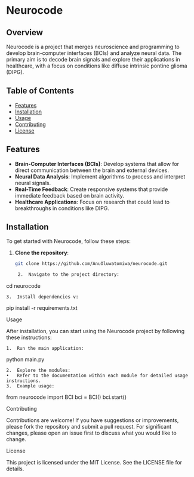 
# Neurocode

## Overview

Neurocode is a project that merges neuroscience and programming to develop brain-computer interfaces (BCIs) and analyze neural data. The primary aim is to decode brain signals and explore their applications in healthcare, with a focus on conditions like diffuse intrinsic pontine glioma (DIPG).

## Table of Contents

- [Features](#features)
- [Installation](#installation)
- [Usage](#usage)
- [Contributing](#contributing)
- [License](#license)

## Features

- **Brain-Computer Interfaces (BCIs)**: Develop systems that allow for direct communication between the brain and external devices.
- **Neural Data Analysis**: Implement algorithms to process and interpret neural signals.
- **Real-Time Feedback**: Create responsive systems that provide immediate feedback based on brain activity.
- **Healthcare Applications**: Focus on research that could lead to breakthroughs in conditions like DIPG.

## Installation

To get started with Neurocode, follow these steps:

1. **Clone the repository**:
   ```bash
   git clone https://github.com/AnuOluwatomiwa/neurocode.git

	2.	Navigate to the project directory:

cd neurocode


	3.	Install dependencies v:

pip install -r requirements.txt



Usage

After installation, you can start using the Neurocode project by following these instructions:

	1.	Run the main application:

python main.py


	2.	Explore the modules:
	•	Refer to the documentation within each module for detailed usage instructions.
	3.	Example usage:

from neurocode import BCI
bci = BCI()
bci.start()



Contributing

Contributions are welcome! If you have suggestions or improvements, please fork the repository and submit a pull request. For significant changes, please open an issue first to discuss what you would like to change.

License

This project is licensed under the MIT License. See the LICENSE file for details.
